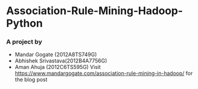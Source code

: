 # Association-Rule-Mining-Hadoop-Python
### A project by
* Mandar Gogate (2012A8TS749G)
* Abhishek Srivastava(2012B4A7756G)
* Aman Ahuja (2012C6TS595G)
Visit https://www.mandargogate.com/association-rule-mining-in-hadoop/ ‎ for the blog post
